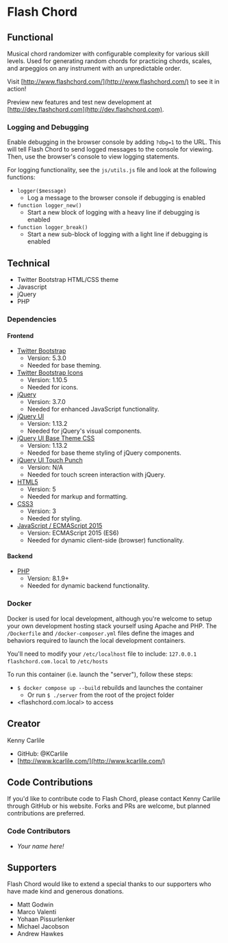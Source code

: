 # Flash Chord

## Functional

Musical chord randomizer with configurable complexity for various skill levels. Used for generating random chords for practicing chords, scales, and arpeggios on any instrument with an unpredictable order.

Visit [http://www.flashchord.com/](http://www.flashchord.com/) to see it in action!

Preview new features and test new development at [http://dev.flashchord.com](http://dev.flashchord.com).

### Logging and Debugging

Enable debugging in the browser console by adding `?dbg=1` to the URL. This will tell Flash Chord to send logged messages to the console for viewing. Then, use the browser's console to view logging statements.

For logging functionality, see the `js/utils.js` file and look at the following functions:

- `logger($message)`
  - Log a message to the browser console if debugging is enabled
- `function logger_new()`
  - Start a new block of logging with a heavy line if debugging is enabled
- `function logger_break()`
  - Start a new sub-block of logging with a light line if debugging is enabled

## Technical

- Twitter Bootstrap HTML/CSS theme
- Javascript
- jQuery
- PHP

### Dependencies

#### Frontend

- [Twitter Bootstrap](https://getbootstrap.com/)
  - Version: 5.3.0
  - Needed for base theming.
- [Twitter Bootstrap Icons](https://icons.getbootstrap.com/)
  - Version: 1.10.5
  - Needed for icons.
- [jQuery](https://jquery.com/)
  - Version: 3.7.0
  - Needed for enhanced JavaScript functionality.
- [jQuery UI](https://jqueryui.com/)
  - Version: 1.13.2
  - Needed for jQuery's visual components.
- [jQuery UI Base Theme CSS](https://jquery.com/)
  - Version: 1.13.2
  - Needed for base theme styling of jQuery components.
- [jQuery UI Touch Punch](https://github.com/furf/jquery-ui-touch-punch)
  - Version: N/A
  - Needed for touch screen interaction with jQuery.
- [HTML5](https://dev.w3.org/html5/spec-LC/)
  - Version: 5
  - Needed for markup and formatting.
- [CSS3](https://www.w3.org/Style/CSS/)
  - Version: 3
  - Needed for styling.
- [JavaScript / ECMAScript 2015](https://262.ecma-international.org/6.0/)
  - Version: ECMAScript 2015 (ES6)
  - Needed for dynamic client-side (browser) functionality.

#### Backend

- [PHP](https://www.php.net/)
  - Version: 8.1.9+
  - Needed for dynamic backend functionality.

### Docker

Docker is used for local development, although you're welcome to setup your own development hosting stack yourself using Apache and PHP. The `/Dockerfile` and `/docker-composer.yml` files define the images and behaviors required to launch the local development containers.

You'll need to modify your `/etc/localhost` file to include: `127.0.0.1	flashchord.com.local` to `/etc/hosts`

To run this container (i.e. launch the "server"), follow these steps:

- `$ docker compose up --build` rebuilds and launches the container
  - Or run `$ ./server` from the root of the project folder
- <flashchord.com.local> to access

## Creator

Kenny Carlile

- GitHub: @KCarlile
- [http://www.kcarlile.com/](http://www.kcarlile.com/)

## Code Contributions

If you'd like to contribute code to Flash Chord, please contact Kenny Carlile through GitHub or his website. Forks and PRs are welcome, but planned contributions are preferred.

### Code Contributors

- _Your name here!_

## Supporters

Flash Chord would like to extend a special thanks to our supporters who have made kind and generous donations.

- Matt Godwin
- Marco Valenti
- Yohaan Pissurlenker
- Michael Jacobson
- Andrew Hawkes
